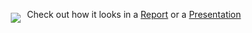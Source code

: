 <a href="https://literasee.github.io"><img src="https://literasee.github.io/public/Literasee_symbol_right_trimmed.svg" align="left" hspace="10" vspace="6"></a>

Check out how it looks in a [Report](https://view.literasee.io/dbetebenner/NCME_Presentation_2016/report) or a [Presentation](https://view.literasee.io/dbetebenner/NCME_Presentation_2016/presentation/#/)

